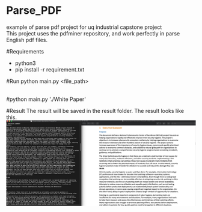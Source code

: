 # Parse_PDF
example of parse pdf project for uq industrial capstone project
<br/> This project uses the pdfminer repository, and work 
perfectly in parse English pdf files.

#Requirements
- python3
- pip install -r requirement.txt

#Run
python main.py <file_path>

<br/>#python main.py './White Paper'

#Result 
The result will be saved in the result folder.
The result looks like this.
![](./imgs/result_example.png)